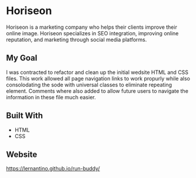 # Horiseon
Horiseon is a marketing company who helps their clients improve their online image. Horiseon specializes in SEO integration, improving online reputation, and marketing through social media platforms.

## My Goal
I was contracted to refactor and clean up the initial wedsite HTML and CSS files. This work allowed all page navigation links to work propurly while also consolodating the sode with universal classes to eliminate repeating element. Comments where also added to allow future users to navigate the information in these file much easier.

## Built With
* HTML
* CSS

## Website
https://lernantino.github.io/run-buddy/
